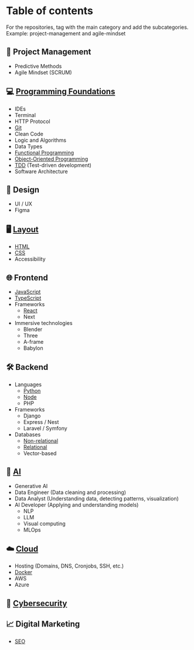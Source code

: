# Table of contents

For the repositories, tag with the main category and add the subcategories. Example: project-management and agile-mindset

## 📂 Project Management
   - Predictive Methods
   - Agile Mindset (SCRUM)

## 💻 [Programming Foundations](https://github.com/orgs/Factoria-F5-dev/repositories?q=topic:programming-foundations)
   - IDEs
   - Terminal
   - HTTP Protocol
   - [Git](https://github.com/orgs/Factoria-F5-dev/repositories?q=topic:git)
   - Clean Code
   - Logic and Algorithms
   - Data Types
   - [Functional Programming](https://github.com/orgs/Factoria-F5-dev/repositories?q=topic:functional-programming)
   - [Object-Oriented Programming](https://github.com/orgs/Factoria-F5-dev/repositories?q=topic:object-oriented-programming)
   - [TDD](https://github.com/orgs/Factoria-F5-dev/repositories?q=topic:tdd) (Test-driven development)
   - Software Architecture

## 🎨 Design
   - UI / UX
   - Figma

## 🖥️ [Layout](https://github.com/orgs/Factoria-F5-dev/repositories?q=topic:layout)
   - [HTML](https://github.com/orgs/Factoria-F5-dev/repositories?q=topic:html)
   - [CSS](https://github.com/orgs/Factoria-F5-dev/repositories?q=topic:css)
   - Accessibility

## 🌐 Frontend
   - [JavaScript](https://github.com/orgs/Factoria-F5-dev/repositories?q=topic:javascript)
   - [TypeScript](https://github.com/orgs/Factoria-F5-dev/repositories?q=topic:typescript)
   - Frameworks
     - [React](https://github.com/orgs/Factoria-F5-dev/repositories?q=topic:typescript)
     - Next
   - Immersive technologies
     - Blender
     - Three
     - A-frame
     - Babylon

## 🛠️ Backend
   - Languages
     - [Python](https://github.com/orgs/Factoria-F5-dev/repositories?q=topic:python)
     - [Node](https://github.com/orgs/Factoria-F5-dev/repositories?q=topic:node)
     - PHP
   - Frameworks
     - Django
     - Express / Nest
     - Laravel / Symfony
   - Databases
     - [Non-relational](https://github.com/orgs/Factoria-F5-dev/repositories?q=topic:no-relational)
     - [Relational](https://github.com/orgs/Factoria-F5-dev/repositories?q=topic:relational)
     - Vector-based

## 🤖 [AI](https://github.com/orgs/Factoria-F5-dev/repositories?q=topic:ai)
   - Generative AI
   - Data Engineer (Data cleaning and processing)
   - Data Analyst (Understanding data, detecting patterns, visualization)
   - AI Developer (Applying and understanding models)
     - NLP
     - LLM
     - Visual computing
     - MLOps

## ☁️ [Cloud](https://github.com/orgs/Factoria-F5-dev/repositories?q=topic:cloud)
   - Hosting (Domains, DNS, Cronjobs, SSH, etc.)
   - [Docker](https://github.com/orgs/Factoria-F5-dev/repositories?q=topic:docker)
   - AWS
   - Azure

## 🔐 [Cybersecurity](https://github.com/orgs/Factoria-F5-dev/repositories?q=topic%3Acybersecurity)

## 📈 Digital Marketing
   - [SEO](https://github.com/orgs/Factoria-F5-dev/repositories?q=topic:seo)
